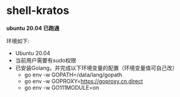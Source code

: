# shell-kratos

**ubuntu 20.04 已跑通**  

环境如下:  
* Ubuntu 20.04
* 当前用户需要有sudo权限
* 已安装Golang，并完成以下环境变量的配置（环境变量值可自己改） 
  * go env -w GOPATH=/data/lang/gopath
  * go env -w GOPROXY=https://goproxy.cn,direct
  * go env -w GO111MODULE=on